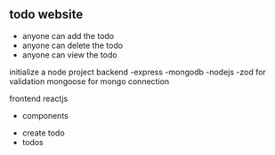 ## todo website 

- anyone can add the todo 
- anyone can delete the todo 
- anyone can view the todo 

initialize a node project 
backend 
-express
-mongodb
-nodejs
-zod for validation 
mongoose for mongo connection

frontend
reactjs 
 - components 
 + create todo 
 + todos